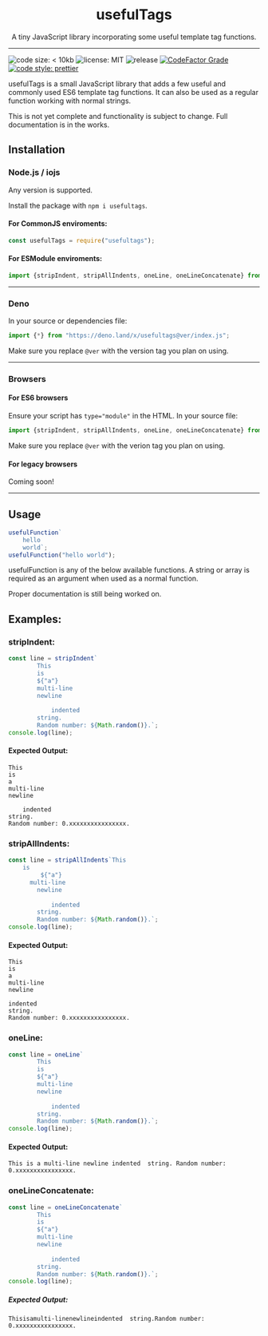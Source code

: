 <h1 align="center">usefulTags</h1>
<p align="center">A tiny JavaScript library incorporating some useful template tag functions.</p>

---
![code size: < 10kb](https://img.shields.io/github/languages/code-size/thethunderguys/usefulTags) ![license: MIT](https://img.shields.io/github/license/thethunderguys/usefulTags?color=orange) ![release](https://img.shields.io/github/v/release/thethunderguys/usefulTags?sort=semver&color=brightgreen) [![CodeFactor Grade](https://img.shields.io/codefactor/grade/github/thethunderguys/usefulTags/trunk?label=codefactor&logo=codefactor)](https://www.codefactor.io/repository/github/thethunderguys/usefultags) [![code style: prettier](https://img.shields.io/badge/code%20style-prettier-ff69b4?logo=prettier&logoColor=informational)](https://github.com/prettier/prettier)

usefulTags is a small JavaScript library that adds a few useful and commonly used ES6 template tag functions. It can also be used as a regular function working with normal strings.

This is not yet complete and functionality is subject to change. Full documentation is in the works.

## Installation
### Node.js / iojs
Any version is supported.

Install the package with `npm i usefultags`.

#### For CommonJS enviroments:
```js
const usefulTags = require("usefultags");
```
#### For ESModule enviroments:
```js
import {stripIndent, stripAllIndents, oneLine, oneLineConcatenate} from "usefultags";
```
---
### Deno
In your source or dependencies file:
```js
import {*} from "https://deno.land/x/usefultags@ver/index.js";
```
Make sure you replace `@ver` with the version tag you plan on using.

---
### Browsers
#### For ES6 browsers
Ensure your script has `type="module"` in the HTML. In your source file:
```js
import {stripIndent, stripAllIndents, oneLine, oneLineConcatenate} from "https://unpkg.com/usefultags@ver/index.js";
```
Make sure you replace `@ver` with the verion tag you plan on using.
#### For legacy browsers
Coming soon!

---
## Usage
```js
usefulFunction`
    hello
    world`;
usefulFunction("hello world");
```
usefulFunction is any of the below available functions. A string or array is required as an argument when used as a normal function.

Proper documentation is still being worked on.

## Examples:

### stripIndent:
```js
const line = stripIndent`
        This
        is
        ${"a"}
        multi-line
        newline
         
            indented  
        string.
        Random number: ${Math.random()}.`;
console.log(line);
```
#### Expected Output:
```
This
is
a
multi-line
newline
 
    indented  
string.
Random number: 0.xxxxxxxxxxxxxxxx.
```

### stripAllIndents:
```js
const line = stripAllIndents`This
    is
         ${"a"}
      multi-line
        newline
         
            indented  
        string.
        Random number: ${Math.random()}.`;
console.log(line);
```
#### Expected Output:
```
This
is
a
multi-line
newline

indented  
string.
Random number: 0.xxxxxxxxxxxxxxxx.
```

### oneLine:
```js
const line = oneLine`
        This
        is
        ${"a"}
        multi-line
        newline
         
            indented  
        string.
        Random number: ${Math.random()}.`;
console.log(line);
```
#### Expected Output:
```
This is a multi-line newline indented  string. Random number: 0.xxxxxxxxxxxxxxxx.
```

### oneLineConcatenate:
```js
const line = oneLineConcatenate`
        This
        is
        ${"a"}
        multi-line
        newline
         
            indented  
        string.
        Random number: ${Math.random()}.`;
console.log(line);
```
##### Expected Output:
```
Thisisamulti-linenewlineindented  string.Random number: 0.xxxxxxxxxxxxxxxx.
```
